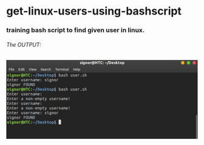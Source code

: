# get-linux-users-using-bashscript
### training bash script to find given user in linux.

###### The OUTPUT:




![The Output](/test.png)
